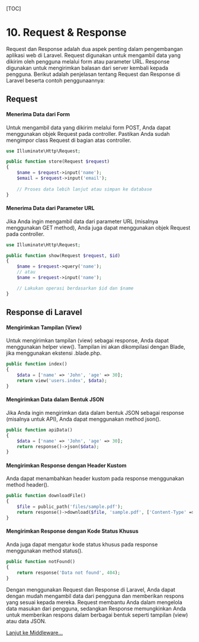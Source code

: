 [TOC]

# <b>10.</b> Request & Response

Request dan Response adalah dua aspek penting dalam pengembangan aplikasi web di Laravel. Request digunakan untuk mengambil data yang dikirim oleh pengguna melalui form atau parameter URL. Response digunakan untuk mengirimkan balasan dari server kembali kepada pengguna. Berikut adalah penjelasan tentang Request dan Response di Laravel beserta contoh penggunaannya:

## Request
#### Menerima Data dari Form
Untuk mengambil data yang dikirim melalui form POST, Anda dapat menggunakan objek Request pada controller. Pastikan Anda sudah mengimpor class Request di bagian atas controller.
```php
use Illuminate\Http\Request;

public function store(Request $request)
{
    $name = $request->input('name');
    $email = $request->input('email');
    
    // Proses data lebih lanjut atau simpan ke database
}
```

#### Menerima Data dari Parameter URL
Jika Anda ingin mengambil data dari parameter URL (misalnya menggunakan GET method), Anda juga dapat menggunakan objek Request pada controller.
```php
use Illuminate\Http\Request;

public function show(Request $request, $id)
{
    $name = $request->query('name');
    // atau
    $name = $request->input('name');

    // Lakukan operasi berdasarkan $id dan $name
}
```

## Response di Laravel
#### Mengirimkan Tampilan (View)
Untuk mengirimkan tampilan (view) sebagai response, Anda dapat menggunakan helper view(). Tampilan ini akan dikompilasi dengan Blade, jika menggunakan ekstensi .blade.php.
```php
public function index()
{
    $data = ['name' => 'John', 'age' => 30];
    return view('users.index', $data);
}
```

#### Mengirimkan Data dalam Bentuk JSON
Jika Anda ingin mengirimkan data dalam bentuk JSON sebagai response (misalnya untuk API), Anda dapat menggunakan method json().
```php
public function apiData()
{
    $data = ['name' => 'John', 'age' => 30];
    return response()->json($data);
}
```

#### Mengirimkan Response dengan Header Kustom
Anda dapat menambahkan header kustom pada response menggunakan method header().
```php
public function downloadFile()
{
    $file = public_path('files/sample.pdf');
    return response()->download($file, 'sample.pdf', ['Content-Type' => 'application/pdf']);
}
```

#### Mengirimkan Response dengan Kode Status Khusus
Anda juga dapat mengatur kode status khusus pada response menggunakan method status().
```php
public function notFound()
{
    return response('Data not found', 404);
}
```

Dengan menggunakan Request dan Response di Laravel, Anda dapat dengan mudah mengambil data dari pengguna dan memberikan respons yang sesuai kepada mereka. Request membantu Anda dalam mengelola data masukan dari pengguna, sedangkan Response memungkinkan Anda untuk memberikan respons dalam berbagai bentuk seperti tampilan (view) atau data JSON.

[Lanjut ke Middleware...](/laravel/middleware)
